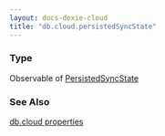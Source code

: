 ```yaml
---
layout: docs-dexie-cloud
title: "db.cloud.persistedSyncState"
---
```


### Type

Observable of [PersistedSyncState](PersistedSyncState)

### See Also

[db.cloud properties](dexie-cloud-addon#properties)
